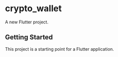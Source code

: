 # crypto_wallet

A new Flutter project.

## Getting Started

This project is a starting point for a Flutter application.

